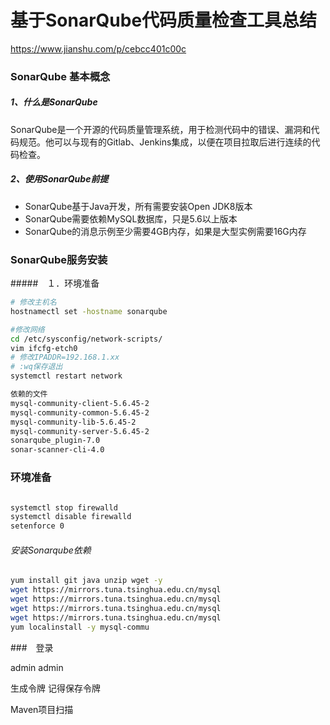 # 基于SonarQube代码质量检查工具总结

https://www.jianshu.com/p/cebcc401c00c

### SonarQube 基本概念

##### 1、什么是SonarQube

SonarQube是一个开源的代码质量管理系统，用于检测代码中的错误、漏洞和代码规范。他可以与现有的Gitlab、Jenkins集成，以便在项目拉取后进行连续的代码检查。

##### 2、使用SonarQube前提

- SonarQube基于Java开发，所有需要安装Open JDK8版本
- SonarQube需要依赖MySQL数据库，只是5.6以上版本
- SonarQube的消息示例至少需要4GB内存，如果是大型实例需要16G内存

### SonarQube服务安装

#####　１．环境准备

```bash
# 修改主机名
hostnamectl set -hostname sonarqube

#修改网络
cd /etc/sysconfig/network-scripts/
vim ifcfg-etch0
# 修改IPADDR=192.168.1.xx
# :wq保存退出
systemctl restart network
```


```bash
依赖的文件
mysql-community-client-5.6.45-2
mysql-community-common-5.6.45-2
mysql-community-lib-5.6.45-2
mysql-community-server-5.6.45-2
sonarqube_plugin-7.0
sonar-scanner-cli-4.0
```

### 环境准备

```bash

systemctl stop firewalld
systemctl disable firewalld
setenforce 0
```
###### 安装Sonarqube依赖

```bash
yum install git java unzip wget -y
wget https://mirrors.tuna.tsinghua.edu.cn/mysql
wget https://mirrors.tuna.tsinghua.edu.cn/mysql
wget https://mirrors.tuna.tsinghua.edu.cn/mysql
wget https://mirrors.tuna.tsinghua.edu.cn/mysql
yum localinstall -y mysql-commu
```


###　登录

admin admin

生成令牌  记得保存令牌

Maven项目扫描

